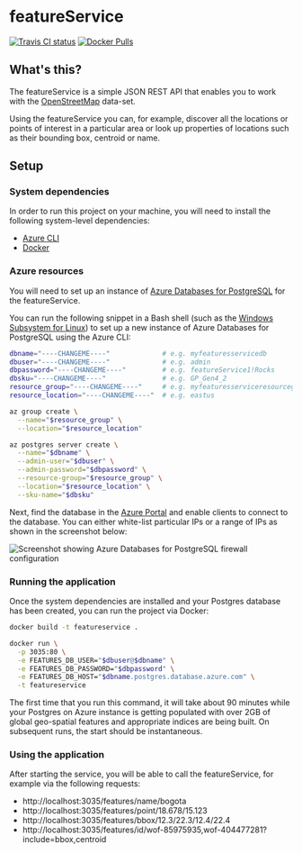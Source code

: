 # featureService #

[![Travis CI status](https://api.travis-ci.org/CatalystCode/featureService.svg?branch=master)](https://travis-ci.org/CatalystCode/featureService)
[![Docker Pulls](https://img.shields.io/docker/pulls/cwolff/featureservice.svg)](https://hub.docker.com/r/cwolff/featureservice/)

## What's this? ##

The featureService is a simple JSON REST API that enables you to work with the
[OpenStreetMap](https://www.openstreetmap.org/) data-set.

Using the featureService you can, for example, discover all the locations or
points of interest in a particular area or look up properties of locations such
as their bounding box, centroid or name.

## Setup ##

### System dependencies ###

In order to run this project on your machine, you will need to install the
following system-level dependencies:

- [Azure CLI](https://docs.microsoft.com/en-us/cli/azure/install-azure-cli?view=azure-cli-latest)
- [Docker](https://docs.docker.com/docker-for-windows/)

### Azure resources ###

You will need to set up an instance of [Azure Databases for PostgreSQL](https://azure.microsoft.com/en-us/services/postgresql/) for the featureService.

You can run the following snippet in a Bash shell (such as the [Windows Subsystem for Linux](https://docs.microsoft.com/en-us/windows/wsl/install-win10))
to set up a new instance of Azure Databases for PostgreSQL using the Azure CLI:

```sh
dbname="----CHANGEME----"             # e.g. myfeaturesservicedb
dbuser="----CHANGEME----"             # e.g. admin
dbpassword="----CHANGEME----"         # e.g. featureService1!Rocks
dbsku="----CHANGEME----"              # e.g. GP_Gen4_2
resource_group="----CHANGEME----"     # e.g. myfeaturesserviceresourcegroup
resource_location="----CHANGEME----"  # e.g. eastus

az group create \
  --name="$resource_group" \
  --location="$resource_location"

az postgres server create \
  --name="$dbname" \
  --admin-user="$dbuser" \
  --admin-password="$dbpassword" \
  --resource-group="$resource_group" \
  --location="$resource_location" \
  --sku-name="$dbsku"
```

Next, find the database in the [Azure Portal](https://portal.azure.com) and
enable clients to connect to the database. You can either white-list particular
IPs or a range of IPs as shown in the screenshot below:

![Screenshot showing Azure Databases for PostgreSQL firewall configuration](https://user-images.githubusercontent.com/1086421/36278106-c1fd7fe6-1260-11e8-8a22-8311b19f83c7.png)

### Running the application ###

Once the system dependencies are installed and your Postgres database has been
created, you can run the project via Docker:

```sh
docker build -t featureservice .

docker run \
  -p 3035:80 \
  -e FEATURES_DB_USER="$dbuser@$dbname" \
  -e FEATURES_DB_PASSWORD="$dbpassword" \
  -e FEATURES_DB_HOST="$dbname.postgres.database.azure.com" \
  -t featureservice
```

The first time that you run this command, it will take about 90 minutes while
your Postgres on Azure instance is getting populated with over 2GB of global
geo-spatial features and appropriate indices are being built. On subsequent
runs, the start should be instantaneous.

### Using the application ##

After starting the service, you will be able to call the featureService, for
example via the following requests:

- http://localhost:3035/features/name/bogota
- http://localhost:3035/features/point/18.678/15.123
- http://localhost:3035/features/bbox/12.3/22.3/12.4/22.4
- http://localhost:3035/features/id/wof-85975935,wof-404477281?include=bbox,centroid
